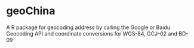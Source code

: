 geoChina
========

A R package for geocoding address by calling the Google or Baidu Geocoding API and coordinate conversions for WGS-84, GCJ-02 and BD-09
